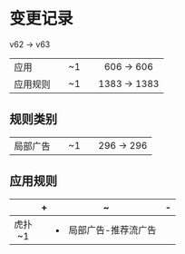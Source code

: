 # 变更记录

v62 -> v63

||||||
|-|:-:|:-:|:-:|:-:|
|应用||~1||606 -> 606|
|应用规则||~1||1383 -> 1383|

## 规则类别

||||||
|-|:-:|:-:|:-:|:-:|
|局部广告||~1||296 -> 296|

## 应用规则

||+|~|-|
|:-:|-|-|-|
|虎扑<br>~1||<li>局部广告-推荐流广告||
